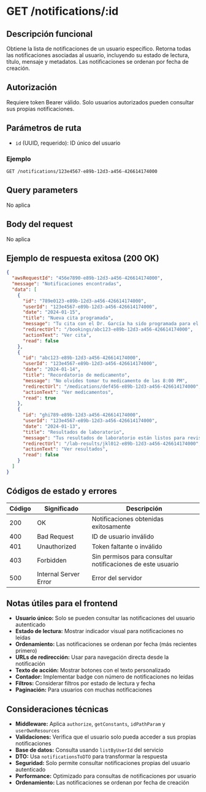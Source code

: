 # GET /notifications/:id

## Descripción funcional

Obtiene la lista de notificaciones de un usuario específico. Retorna todas las notificaciones asociadas al usuario, incluyendo su estado de lectura, título, mensaje y metadatos. Las notificaciones se ordenan por fecha de creación.

## Autorización

Requiere token Bearer válido. Solo usuarios autorizados pueden consultar sus propias notificaciones.

## Parámetros de ruta

- `id` (UUID, requerido): ID único del usuario

### Ejemplo
```
GET /notifications/123e4567-e89b-12d3-a456-426614174000
```

## Query parameters

No aplica

## Body del request

No aplica

## Ejemplo de respuesta exitosa (200 OK)

```json
{
  "awsRequestId": "456e7890-e89b-12d3-a456-426614174000",
  "message": "Notificaciones encontradas",
  "data": [
    {
      "id": "789e0123-e89b-12d3-a456-426614174000",
      "userId": "123e4567-e89b-12d3-a456-426614174000",
      "date": "2024-01-15",
      "title": "Nueva cita programada",
      "message": "Tu cita con el Dr. García ha sido programada para el 20 de enero a las 10:00 AM",
      "redirectUrl": "/bookings/abc123-e89b-12d3-a456-426614174000",
      "actionText": "Ver cita",
      "read": false
    },
    {
      "id": "abc123-e89b-12d3-a456-426614174000",
      "userId": "123e4567-e89b-12d3-a456-426614174000",
      "date": "2024-01-14",
      "title": "Recordatorio de medicamento",
      "message": "No olvides tomar tu medicamento de las 8:00 PM",
      "redirectUrl": "/medications/def456-e89b-12d3-a456-426614174000",
      "actionText": "Ver medicamentos",
      "read": true
    },
    {
      "id": "ghi789-e89b-12d3-a456-426614174000",
      "userId": "123e4567-e89b-12d3-a456-426614174000",
      "date": "2024-01-13",
      "title": "Resultados de laboratorio",
      "message": "Tus resultados de laboratorio están listos para revisión",
      "redirectUrl": "/lab-results/jkl012-e89b-12d3-a456-426614174000",
      "actionText": "Ver resultados",
      "read": false
    }
  ]
}
```

## Códigos de estado y errores

| Código | Significado | Descripción |
|--------|-------------|-------------|
| 200 | OK | Notificaciones obtenidas exitosamente |
| 400 | Bad Request | ID de usuario inválido |
| 401 | Unauthorized | Token faltante o inválido |
| 403 | Forbidden | Sin permisos para consultar notificaciones de este usuario |
| 500 | Internal Server Error | Error del servidor |

## Notas útiles para el frontend

- **Usuario único:** Solo se pueden consultar las notificaciones del usuario autenticado
- **Estado de lectura:** Mostrar indicador visual para notificaciones no leídas
- **Ordenamiento:** Las notificaciones se ordenan por fecha (más recientes primero)
- **URLs de redirección:** Usar para navegación directa desde la notificación
- **Texto de acción:** Mostrar botones con el texto personalizado
- **Contador:** Implementar badge con número de notificaciones no leídas
- **Filtros:** Considerar filtros por estado de lectura y fecha
- **Paginación:** Para usuarios con muchas notificaciones

## Consideraciones técnicas

- **Middleware:** Aplica `authorize`, `getConstants`, `idPathParam` y `userOwnResources`
- **Validaciones:** Verifica que el usuario solo pueda acceder a sus propias notificaciones
- **Base de datos:** Consulta usando `listByUserId` del servicio
- **DTO:** Usa `notificationsToDTO` para transformar la respuesta
- **Seguridad:** Solo permite consultar notificaciones propias del usuario autenticado
- **Performance:** Optimizado para consultas de notificaciones por usuario
- **Ordenamiento:** Las notificaciones se ordenan por fecha de creación

